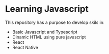 # Learning Javascript

This repository has a purpose to develop skils in:

- Basic Javascript and Typescript
- Dinamic HTML using pure javascript
- React
- React Native
